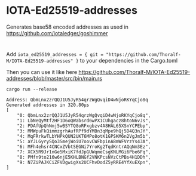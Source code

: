 # IOTA-Ed25519-addresses
Generates base58 encoded addresses as used in https://github.com/iotaledger/goshimmer

#
Add `iota_ed25519_addresses = { git = "https://github.com/Thoralf-M/IOTA-Ed25519-addresses" }` to your dependencies in the Cargo.toml

Then you can use it like here https://github.com/Thoralf-M/IOTA-Ed25519-addresses/blob/master/src/bin/main.rs

`cargo run --release`

```
Address: QbmLnx2zrQQJ1U5JyR54qrzWgQvqiD4wNjoRKYqCjo8q
Generated addresses in 320.80µs
[
    "0: QbmLnx2zrQQJ1U5JyR54qrzWgQvqiD4wNjoRKYqCjo8q",
    "1: LbNeQyMtf2HF1D6oQWabsrd6wPX1CUhgacz8htoN6vJs",
    "2: PDAfUpQhNmj5wBSYTQ8oRFxgbzv4A8HAL65XSnYCPEbp",
    "3: MMWpuFkQimmzgrhAufRPf9dYMBn3qMpe9hQj5D4Q3nJY",
    "4: MqFRrkwTLbYHPkQUN2UKT6MPo8otK1GPSKM6n2VgJm5b",
    "5: aYJLGyrySQo3SmejWoiU7oovCWFbpinA8mWFVrzYs43A",
    "6: MFh4ehsr4CNCxZVbtSEGNi7YroKg2TqdKntrAQqNm3Ez",
    "7: XCX5R9Jr1nGe5MxiK7fdJpGUWqmeCsgKNLMGi6Pbe6Fq",
    "8: PMfn9to216w6njE5KHLBNGf2VNKPcsNVzCtPBs4H1DDh",
    "9: N7ZiPAJKCiZFVDgwigXs2UCFhvDodZ5yRRE4YfXuEXpn",
]
```
